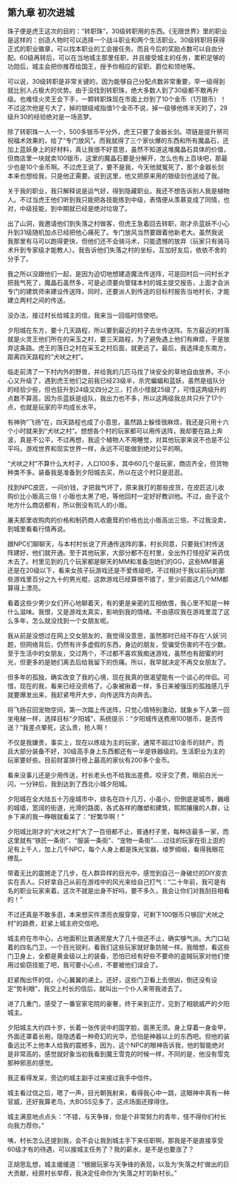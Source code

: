 ## 第九章 初次进城

珠子便是虎王这次的目的：“转职珠”，30级转职用的东西。《无限世界》里的职业是这样的：创造人物时可以选择一个战斗职业和两个生活职业。30级转职将获得正式的职业徽章，可以找本职业的工会接任务。而且今后的奖励点数可以自由分配。60级再转后，可以在当地城主那里任职，并且接受城主的任务，累积足够的功勋后，城主会把你推荐给国王，授予你相应的官职、爵位和领地等。

可以说，30级转职是非常关键的，因为能够自己分配点数非常重要，早一级得到就比别人占极大的优势。由于没找到转职珠，绝大多数人到了30级都不敢再升级。也难怪火灵王会下手，一颗转职珠现在市面上炒到了10个金币（1万银币）！不过这次他是亏大了，掉的银级戒指值1个金币不说，掉一级够他练半天的了，29级升30的经验绝对是一场恶梦。

除了转职珠一人一个，500多银币平分外，虎王只要了金器长剑。项链是提升祭司祝福术效果的，给了“专门放风”。而我就得了三个家伙爆的东西和所有魔晶石，还加上蓝妖身上的好材料，真让我很不好意思，虽然不知道这堆魔晶石具体的价值，但商店里一块就卖100银币，这里的魔晶石要是分解开，怎么也有上百块吧，那最少也是10个金币啊。不过虎王说了，要不是我，今天他就冤死了，那个金器长剑本来也想给我，只是他正需要。说到这里，他又把原来用的银级剑也送给了我。

关于我的职业，我只解释说是运气好，得到隐藏职业。我还不想告诉别人我是植物人。不过当虎王他们听到我只能把各技能练到中级，表情便从羡慕变成了同情，也对，中级技能，到中期就已经是绝对垃圾了。

出了山洞，我邀请他们到失落之村做客，但虎王急着回去转职，刚才杀蓝妖不小心升到31级随机加点已经把他心痛死了。专门放风当然要跟着他新老大。虽然我说我那里有马可以跑得更快，但他们还不会骑马术，只能遗憾的放弃（玩家只有骑马术升到专家级才能教人）。我告诉他们失落之村的坐标，互加好友后，依依不舍的分手了。

我之所以没跟他们一起，是因为迫切地想建造魔法传送阵，可是回村后一问村长才把我气死了，魔晶石虽然多，可是必须要向管辖本村的城主提交报告，上面才会派专门的建筑师来建设传送阵，同时，还要派人到传送的目标村报告当地村长，才能建立两村之间的传送。

没办法，接过村长给城主的信，我来当一回临时信使吧。

夕阳城在东方，要十几天路程，所以要到最近的村子去坐传送阵。东方最近的村落就是火灵王他们所在的采玉之村，要三天路程，为了避免遇上他们有麻烦，于是放弃这条路。虎王的落日之村在采玉之村后面，就更远了。最后，我选择走东南方，距离四天路程的“犬吠之村”。

临走前清了一下村内外的野兽，并给我的几匹马找了块安全的草地自由放养。不小心又升级了，遇到虎王他们之前我已经23级半，杀完蝙蝠和蓝妖，虽然是组队分的经验少些，但也狂升到24级又四分之三，打点小怪就25级了，可惜这两级升的点数不算高，因为杀蓝妖是组队，我出力也不多，所以这两级我总共只升了17个点，也就是玩家的平均成长水平。

有神驹“飞扬”在，四天路程也成了小意思，虽然路上躲怪很麻烦，我还是只用十六个小时就来到“犬吠之村”。想想各个村的玩家都可以用传送阵，我却要在路上奔波，真是不公平，不过再想，我这个植物人不用睡觉，对其他玩家来说不也是不公平吗，游戏世界和现实世界一样，永远不可能做到绝对公平的啊。

“犬吠之村”不算什么大村子，人口100多，其中60几个是玩家，商店齐全，但货物种类不多。装备我是准备到夕阳城去买，所以在这个村只是逛逛。

找到NPC皮匠，一问价钱，才把我气坏了，原来我打的那些皮货，在皮匠这儿收购价比小贩高三倍！小贩也太黑了吧，等他回村一定好好教训他。不过，由于这个地方什么商店都有，所以倒没有坑人的小贩。

屠夫那里收购肉的价格和制药商人收鹿茸的价格也比小贩高出三倍，不过我没卖，到城里看看行情再说。

跟NPC们聊聊天，与本村村长说了开通传送阵的事，村长同意，只要我们村传送阵建好，他们就开通。至于其他玩家，大部分都不在村里，全出外打怪挖矿采药伐木去了。村里见到的几个玩家都是聊天的MM和准备泡她们的GG，这些MM普遍还是在20级以下，看来女孩子玩游戏还是不爱练级吧，不过相对于我以前玩的那些游戏里百分之九十的男光棍，这款游戏已经算很不错了，至少前面这几个MM都算得上漂亮。

看着这些少男少女们开心地聊着天，有的更是亲密的互相依偎，我心里不知是一种什么滋味。我恨，又是游戏太真实，影响到我的情绪。不由感叹我在游戏里混了这么多年，怎么就没找到一个女朋友呢。

我从前是没想过在网上交女朋友的，我觉得没意思，虽然那时已经不存在‘人妖’问题，但网络背后，仍然有许多虚假的东西，身边的朋友，受骗受伤害的不在少数。至于生活中的女朋友，交过两个，不过都不喜欢我痴迷游戏，虽然也有甜蜜的时光，但更多的是她们离去后给我留下的伤痛。所以，我早就决定不再交女朋友了。

但多年的孤独，确实改变了我的心境，现在我真的很渴望能有一个谈心的伴侣。可惜，现在的我，看来已经没资格了。心象被揪着一样，多日来被强压的孤独感几乎就要爆发出来，我赶紧甩开大步，向传送阵方向奔去。

将飞扬召回宠物空间，第一次踏上传送阵，只觉心情特别激动，就象乡下人第一回坐电梯一样，选择目标“夕阳城”，系统提示：“夕阳城传送费用100银币，是否传送？”我差点晕死，这么贵，抢人啊！

不仅是我嫌贵，事实上，现在以练级为主的玩家，通常不超过10金币的财产，而且大部分装备不好，30级高手身上东西都还有一半是铁器级的。生活职业为主的玩家要好些。目前财富排行榜上最高的家伙有200多个金币。

看来没事儿还是少用传送，村长老头也不给我出差费。咬牙交了费，眼前白光一闪，一分钟后，我到达到了西北小城夕阳城。

夕阳城在全大陆五十万座城市中，排名在四十几万，小虽小，但倒底是城市，巍峨的城墙，宽阔的街道，光滑的路面，各式各样的雕塑和建筑，熙熙攘攘的人群，让乡下来的我一睁眼就看呆了：“好繁华啊！”

夕阳城比刚才的“犬吠之村”大了一百倍都不止，普通村子里，每种店最多一家，而这里就有“铁匠一条街”、“服装一条街”、“宠物一条街”……过往的玩家在街上逛的足有上千人，加上几千NPC，每个人身上都是珠光宝器，绫罗绸缎，看得我眼花缭乱。

带着无比的震撼走了几步，在人群异样的目光中，感觉到自己一身破烂的DIY皮衣实在丢人。只好拿自己从前在游戏中的风光来给自己打气：“二十年前，我可是有名的职业玩家来着。这次不就是出身不好吗，要不多久，我会让你们对我刮目相看的！”

不过还真是不敢多逛，本来想买件漂亮衣服穿穿，可剩下100银币只够回“犬吠之村”的路费，赶紧上城主府交信吧。

城主府在市中心，占地面积比普通房屋大了几十倍还不止，确实够气派。大门口站着的四名门卫，一个目光锐利，看我们这些玩家就好象防贼一样。我暗想，看这些门卫身上，全都是黄金级以上的装备，恐怕已经有好些不要命的盗贼玩家对他们使用过偷窃技能了吧，我可要小心点，不要被他们误会了。

赶紧掏出怀的信，小心翼翼的递上。还好，这些门卫看上去很凶，倒还没有设定“势利眼”，我交上村长的信后，就叫出一个仆人来带我进去了。

进了几重门，感受了一番官家宅院的豪奢，终于来到正厅，见到了相貌威严的夕阳城主。

夕阳城主大约四十岁，长着一张传说中的国字脸，面黑无须。身上穿着一身金甲，外面还罩着长袍，隐隐透着一种奇幻的光华，恐怕是神器以上的东西吧。但他的装备远比不上他本人给我的震撼多，因为，这个NPC的眼神告诉我，他的智能绝对是非常高的，感觉就好象当初我看到魔王雪克的时候一样，不同的是，他没有雪克那种邪恶的感觉。

我正看得发呆，旁边的城主副手过来接过我手中信件。

城主看过信之后，嗯了一声，目光朝我射来，看得我心中一跳，这眼神中真有一种官威，还好我算老鸟，大BOSS见多了，这点场面还撑得住。

城主满意地点点头：“不错，与天争锋，你是个非常努力的青年，怪不得你们村长向我力荐你。”

咦，村长怎么还提到我，会不会让我到城主手下来任职啊，那我是不是直接享受60级才有的待遇，可以接城主任务了？我的薪水，是不是也要涨了？

正胡思乱想，城主缓缓道：“根据玩家与天争锋的表现，以及为‘失落之村’做出的巨大贡献，经原村长举荐，我决定任命你为‘失落之村’的新村长。”

